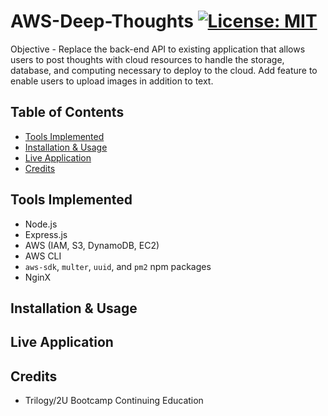 # AWS-Deep-Thoughts [![License: MIT](https://img.shields.io/badge/License-MIT-yellow.svg)](https://opensource.org/licenses/MIT)

Objective - Replace the back-end API to existing application that allows users to post thoughts with cloud resources to handle the storage, database, and computing necessary to deploy to the cloud. Add feature to enable users to upload images in addition to text.

## Table of Contents
* [Tools Implemented](#tools-implemented)
* [Installation & Usage](#installation--usage)
* [Live Application](#live-application)
* [Credits](#credits)

## Tools Implemented
* Node.js
* Express.js
* AWS (IAM, S3, DynamoDB, EC2)
* AWS CLI
* `aws-sdk`, `multer`, `uuid`, and `pm2` npm packages
* NginX

## Installation & Usage

## Live Application

## Credits
* Trilogy/2U Bootcamp Continuing Education

